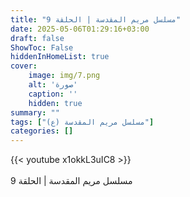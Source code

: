 ```yaml
---
title: "مسلسل مريم المقدسة | الحلقة 9"
date: 2025-05-06T01:29:16+03:00
draft: false
ShowToc: False
hiddenInHomeList: true
cover:
    image: img/7.png
    alt: 'صورة'
    caption: ''
    hidden: true
summary: ""
tags: ["مسلسل مريم المقدسة (ع)"]
categories: []
---
```


{{< youtube x1okkL3uIC8 >}}  
<br>
مسلسل مريم المقدسة | الحلقة 9
